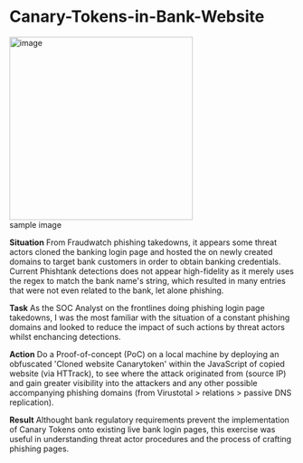 # Canary-Tokens-in-Bank-Website

<img width="324" height="324" alt="image" src="https://github.com/user-attachments/assets/0b201f08-bfb0-4c01-8dde-63e71274600c" />  
<br/>
sample image    

**Situation**
From Fraudwatch phishing takedowns, it appears some threat actors cloned the banking login page and hosted the on newly created domains to target bank customers in order to obtain banking credentials.
Current Phishtank detections does not appear high-fidelity as it merely uses the regex to match the bank name's string, which resulted in many entries that were not even related to the bank, let alone phishing.

**Task**
As the SOC Analyst on the frontlines doing phishing login page takedowns, I was the most familiar with the situation of a constant phishing domains and looked to reduce the impact of such actions by threat actors whilst enchancing detections.

**Action**
Do a Proof-of-concept (PoC) on a local machine by deploying an obfuscated 'Cloned website Canarytoken' within the JavaScript of copied website (via HTTrack), to see where the attack originated from (source IP) and gain greater visibility into the attackers and any other possible accompanying phishing domains (from Virustotal > relations > passive DNS replication).


**Result**
Althought bank regulatory requirements prevent the implementation of Canary Tokens onto existing live bank login pages, this exercise was useful in understanding threat actor procedures and the process of crafting phishing pages.


